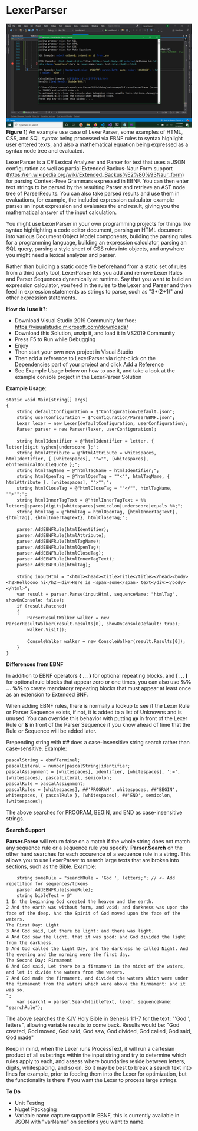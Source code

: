 # LexerParser

![](https://raw.githubusercontent.com/JohnnyErnest/LexerParser/main/LexerParser2.png)
**Figure 1**) An example use case of LexerParser, some examples of HTML, CSS, and SQL syntax being processed via EBNF rules to syntax highlight user entered texts, and also a mathematical equation being expressed as a syntax node tree and evaluated.

LexerParser is a C# Lexical Analyzer and Parser for text that uses a JSON configuration as well as partial Extended Backus-Naur Form support (https://en.wikipedia.org/wiki/Extended_Backus%E2%80%93Naur_form) for parsing Context-Free Grammars expressed in EBNF. You can then enter text strings to be parsed by the resulting Parser and retrieve an AST node tree of ParserResults. You can also take parsed results and use them in evaluations, for example, the included expression calculator example parses an input expression and evaluates the end result, giving you the mathematical answer of the input calculation. 

You might use LexerParser in your own programming projects for things like syntax highlighting a code editor document, parsing an HTML document into various Document Object Model components, building the parsing rules for a programming language, building an expression calculator, parsing an SQL query, parsing a style sheet of CSS rules into objects, and anywhere you might need a lexical analyzer and parser.

Rather than building a static code file beforehand from a static set of rules from a third party tool, LexerParser lets you add and remove Lexer Rules and Parser Sequences dynamically at runtime. Say that you want to build an expression calculator, you feed in the rules to the Lexer and Parser and then feed in expression statements as strings to parse, such as "3*(2+1)" and other expression statements.

**How do I use it?**:

- Download Visual Studio 2019 Community for free: https://visualstudio.microsoft.com/downloads/
- Download this Solution, unzip it, and load it in VS2019 Community
- Press F5 to Run while Debugging
- Enjoy
- Then start your own new project in Visual Studio
- Then add a reference to LexerParser via right-click on the Dependencies part of your project and click Add a Reference
- See Example Usage below on how to use it, and take a look at the example console project in the LexerParser Solution

**Example Usage**:

```
static void Main(string[] args)
{
    string defaultConfiguration = $"Configuration/Default.json";
    string userConfiguration = $"Configuration/ParserEBNF.json";
    Lexer lexer = new Lexer(defaultConfiguration, userConfiguration);
    Parser parser = new Parser(lexer, userConfiguration);

    string htmlIdentifier = @"htmlIdentifier = letter, { letter|digit|hyphen|underscore };";
    string htmlAttribute = @"htmlAttribute = whitespaces, htmlIdentifier, { [whitespaces], ""="", [whitespaces], ebnfTerminalDoubleQuote };";
    string htmlTagName = @"htmlTagName = htmlIdentifier;";
    string htmlOpenTag = @"htmlOpenTag = ""<"", htmlTagName, { htmlAttribute }, [whitespaces], "">"";";
    string htmlCloseTag = @"htmlCloseTag = ""</"", htmlTagName, "">"";";
    string htmlInnerTagText = @"htmlInnerTagText = %% letters|spaces|digits|whitespaces|semicolon|underscore|equals %%;";
    string htmlTag = @"htmlTag = htmlOpenTag, {htmlInnerTagText}, {htmlTag}, {htmlInnerTagText}, htmlCloseTag;";

    parser.AddEBNFRule(htmlIdentifier);
    parser.AddEBNFRule(htmlAttribute);
    parser.AddEBNFRule(htmlTagName);
    parser.AddEBNFRule(htmlOpenTag);
    parser.AddEBNFRule(htmlCloseTag);
    parser.AddEBNFRule(htmlInnerTagText);
    parser.AddEBNFRule(htmlTag);

    string inputHtml = "<html><head><title>Title</title></head><body><h2>Helloooo hi</h2><div>Here is <span>some</span> text</div></body></html>";
    var result = parser.Parse(inputHtml, sequenceName: "htmlTag", showOnConsole: false);
    if (result.Matched)
    {
        ParserResultWalker walker = new ParserResultWalker(result.Results[0], showOnConsoleDefault: true);
        walker.Visit();
        
        ConsoleWalker walker = new ConsoleWalker(result.Results[0]);
    }    
}
```

**Differences from EBNF**

In addition to EBNF operators **{ ... }** for optional repeating blocks, and **[ ... ]** for optional rule blocks that appear zero or one times, you can also use **%% ... %%** to create mandatory repeating blocks that must appear at least once as an extension to Extended BNF. 

When adding EBNF rules, there is normally a lookup to see if the Lexer Rule or Parser Sequence exists, if not, it is added to a list of Unknowns and is unused. You can override this behavior with putting **@** in front of the Lexer Rule or **&** in front of the Parser Sequence if you know ahead of time that the Rule or Sequence will be added later.

Prepending string with **##** does a case-insensitive string search rather than case-sensitive. Example: 

```
pascalString = ebnfTerminal;
pascalLiteral = number|pascalString|identifier;
pascalAssignment = [whitespaces], identifier, [whitespaces], ':=', [whitespaces], pascalLiteral, semicolon;
pascalRule = pascalAssignment;
pascalRules = [whitespaces], ##'PROGRAM', whitespaces, ##'BEGIN', whitespaces, { pascalRule }, [whitespaces], ##'END', semicolon, [whitespaces];
```

The above searches for PROGRAM, BEGIN, and END as case-insensitive strings.

**Search Support**

**Parser.Parse** will return false on a match if the whole string does not match any sequence rule or a sequence rule you specify. **Parser.Search** on the other hand searches for each occurence of a sequence rule in a string. This allows you to use LexerParser to search large texts that are broken into sections, such as the Bible. Example:

```
    string someRule = "searchRule = 'God ', letters;"; // <- Add repetition for sequences/tokens
    parser.AddEBNFRule(someRule);
    string bibleText = @"
1 In the beginning God created the heaven and the earth. 
2 And the earth was without form, and void; and darkness was upon the face of the deep. And the Spirit of God moved upon the face of the waters.
The First Day: Light
3 And God said, Let there be light: and there was light. 
4 And God saw the light, that it was good: and God divided the light from the darkness. 
5 And God called the light Day, and the darkness he called Night. And the evening and the morning were the first day.
The Second Day: Firmament
6 And God said, Let there be a firmament in the midst of the waters, and let it divide the waters from the waters. 
7 And God made the firmament, and divided the waters which were under the firmament from the waters which were above the firmament: and it was so.
";
    var search1 = parser.Search(bibleText, lexer, sequenceName: "searchRule");
```

The above searches the KJV Holy Bible in Genesis 1:1-7 for the text: "'God ', letters", allowing variable results to come back. Results would be: "God created, God moved, God said, God saw, God divided, God called, God said, God made"

Keep in mind, when the Lexer runs ProcessText, it will run a cartesian product of all substrings within the input string and try to determine which rules apply to each, and assess where boundaries reside between letters, digits, whitespacing, and so on. So it may be best to break a search text into lines for example, prior to feeding them into the Lexer for optimization, but the functionality is there if you want the Lexer to process large strings.

**To Do**

- Unit Testing
- Nuget Packaging
- Variable name capture support in EBNF, this is currently available in JSON with "varName" on sections you want to name.
